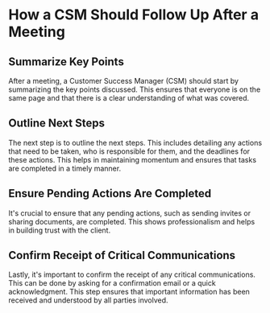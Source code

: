 # How a CSM Should Follow Up After a Meeting

## Summarize Key Points

After a meeting, a Customer Success Manager (CSM) should start by summarizing the key points discussed. This ensures that everyone is on the same page and that there is a clear understanding of what was covered.

## Outline Next Steps

The next step is to outline the next steps. This includes detailing any actions that need to be taken, who is responsible for them, and the deadlines for these actions. This helps in maintaining momentum and ensures that tasks are completed in a timely manner.

## Ensure Pending Actions Are Completed

It's crucial to ensure that any pending actions, such as sending invites or sharing documents, are completed. This shows professionalism and helps in building trust with the client.

## Confirm Receipt of Critical Communications

Lastly, it's important to confirm the receipt of any critical communications. This can be done by asking for a confirmation email or a quick acknowledgment. This step ensures that important information has been received and understood by all parties involved.